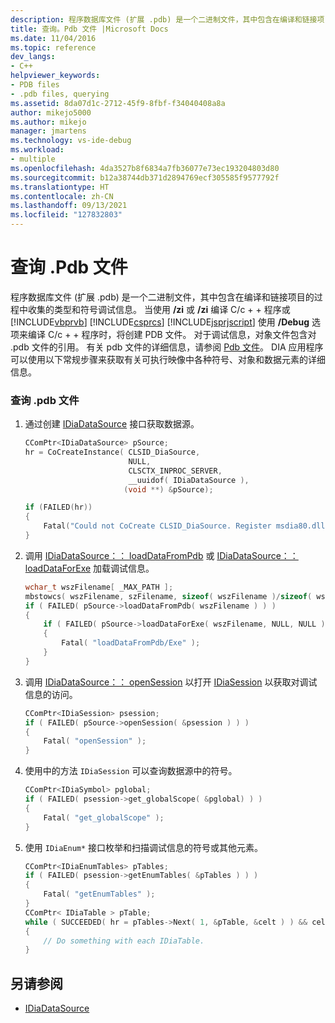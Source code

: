 ```yaml
---
description: 程序数据库文件 (扩展 .pdb) 是一个二进制文件，其中包含在编译和链接项目的过程中收集的类型和符号调试信息。
title: 查询。Pdb 文件 |Microsoft Docs
ms.date: 11/04/2016
ms.topic: reference
dev_langs:
- C++
helpviewer_keywords:
- PDB files
- .pdb files, querying
ms.assetid: 8da07d1c-2712-45f9-8fbf-f34040408a8a
author: mikejo5000
ms.author: mikejo
manager: jmartens
ms.technology: vs-ide-debug
ms.workload:
- multiple
ms.openlocfilehash: 4da3527b8f6834a7fb36077e73ec193204803d80
ms.sourcegitcommit: b12a38744db371d2894769ecf305585f9577792f
ms.translationtype: HT
ms.contentlocale: zh-CN
ms.lasthandoff: 09/13/2021
ms.locfileid: "127832803"
---
```

# <a name="querying-the-pdb-file"></a>查询 .Pdb 文件
程序数据库文件 (扩展 .pdb) 是一个二进制文件，其中包含在编译和链接项目的过程中收集的类型和符号调试信息。 当使用 **/zi** 或 **/zi** 编译 C/c + + 程序或 [!INCLUDE[vbprvb](../../code-quality/includes/vbprvb_md.md)] [!INCLUDE[csprcs](../../data-tools/includes/csprcs_md.md)] [!INCLUDE[jsprjscript](../../debugger/debug-interface-access/includes/jsprjscript_md.md)] 使用 **/Debug** 选项来编译 C/c + + 程序时，将创建 PDB 文件。 对于调试信息，对象文件包含对 .pdb 文件的引用。 有关 pdb 文件的详细信息，请参阅 [Pdb 文件](/previous-versions/visualstudio/visual-studio-2010/yd4f8bd1(v=vs.100))。 DIA 应用程序可以使用以下常规步骤来获取有关可执行映像中各种符号、对象和数据元素的详细信息。

### <a name="to-query-the-pdb-file"></a>查询 .pdb 文件

1. 通过创建 [IDiaDataSource](../../debugger/debug-interface-access/idiadatasource.md) 接口获取数据源。

    ```C++
    CComPtr<IDiaDataSource> pSource;
    hr = CoCreateInstance( CLSID_DiaSource,
                           NULL,
                           CLSCTX_INPROC_SERVER,
                           __uuidof( IDiaDataSource ),
                          (void **) &pSource);

    if (FAILED(hr))
    {
        Fatal("Could not CoCreate CLSID_DiaSource. Register msdia80.dll." );
    }
    ```

2. 调用 [IDiaDataSource：： loadDataFromPdb](../../debugger/debug-interface-access/idiadatasource-loaddatafrompdb.md) 或 [IDiaDataSource：： loadDataForExe](../../debugger/debug-interface-access/idiadatasource-loaddataforexe.md) 加载调试信息。

    ```C++
    wchar_t wszFilename[ _MAX_PATH ];
    mbstowcs( wszFilename, szFilename, sizeof( wszFilename )/sizeof( wszFilename[0] ) );
    if ( FAILED( pSource->loadDataFromPdb( wszFilename ) ) )
    {
        if ( FAILED( pSource->loadDataForExe( wszFilename, NULL, NULL ) ) )
        {
            Fatal( "loadDataFromPdb/Exe" );
        }
    }
    ```

3. 调用 [IDiaDataSource：： openSession](../../debugger/debug-interface-access/idiadatasource-opensession.md) 以打开 [IDiaSession](../../debugger/debug-interface-access/idiasession.md) 以获取对调试信息的访问。

    ```C++
    CComPtr<IDiaSession> psession;
    if ( FAILED( pSource->openSession( &psession ) ) )
    {
        Fatal( "openSession" );
    }
    ```

4. 使用中的方法 `IDiaSession` 可以查询数据源中的符号。

    ```C++
    CComPtr<IDiaSymbol> pglobal;
    if ( FAILED( psession->get_globalScope( &pglobal) ) )
    {
        Fatal( "get_globalScope" );
    }
    ```

5. 使用 `IDiaEnum*` 接口枚举和扫描调试信息的符号或其他元素。

    ```C++
    CComPtr<IDiaEnumTables> pTables;
    if ( FAILED( psession->getEnumTables( &pTables ) ) )
    {
        Fatal( "getEnumTables" );
    }
    CComPtr< IDiaTable > pTable;
    while ( SUCCEEDED( hr = pTables->Next( 1, &pTable, &celt ) ) && celt == 1 )
    {
        // Do something with each IDiaTable.
    }
    ```

## <a name="see-also"></a>另请参阅
- [IDiaDataSource](../../debugger/debug-interface-access/idiadatasource.md)
